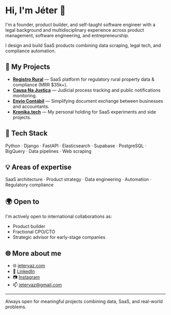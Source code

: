 # Hi, I'm Jéter 👋

I'm a founder, product builder, and self-taught software engineer with a legal background and multidisciplinary experience across product management, software engineering, and entrepreneurship.

I design and build SaaS products combining data scraping, legal tech, and compliance automation.

## 🚀 My Projects

- **[Registro Rural](https://www.registrorural.com.br)** — SaaS platform for regulatory rural property data & compliance (MRR $35k+).
- **[Causa Na Justiça](https://causanajustica.com.br)** — Judicial process tracking and public notifications monitoring.
- **[Envio Contábil](https://enviocontabil.com.br)** — Simplifying document exchange between businesses and accountants.
- **[Kronika.tech](https://kronika.tech)** — My personal holding for SaaS experiments and side projects.

## 🔧 Tech Stack

Python · Django · FastAPI · Elasticsearch · Supabase · PostgreSQL · BigQuery · Data pipelines · Web scraping

## 💡 Areas of expertise

SaaS architecture · Product strategy · Data engineering · Automation · Regulatory compliance

## 🌍 Open to

I'm actively open to international collaborations as:
- Product builder
- Fractional CPO/CTO
- Strategic advisor for early-stage companies

## 🌐 More about me

- 🌐 [jetervaz.com](https://jetervaz.com)
- 💼 [LinkedIn](https://www.linkedin.com/in/jetersilveira)
- 📷 [Instagram](https://www.instagram.com/jetervaz/)
- 📫 jetervaz@gmail.com

---

Always open for meaningful projects combining data, SaaS, and real-world problems.
